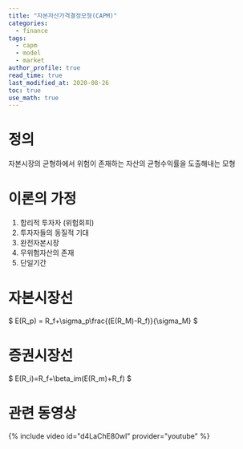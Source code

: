 ```yaml
---
title: "자본자산가격결정모형(CAPM)"
categories:
  - finance
tags:
  - capm
  - model
  - market
author_profile: true
read_time: true
last_modified_at: 2020-08-26
toc: true
use_math: true
---
```


# 정의

자본시장의 균형하에서 위험이 존재하는 자산의 균형수익률을 도출해내는 모형

# 이론의 가정
1. 합리적 투자자 (위험회피)
2. 투자자들의 동질적 기대
3. 완전자본시장
4. 무위험자산의 존재
5. 단일기간

# 자본시장선
$
E(R_p) = R_f+\sigma_p\frac{(E(R_M)-R_f)}{\sigma_M} 
$

# 증권시장선
$ 
E(R_i)=R_f+\beta_im(E(R_m)+R_f) 
$

# 관련 동영상
{% include video id="d4LaChE80wI" provider="youtube" %}

